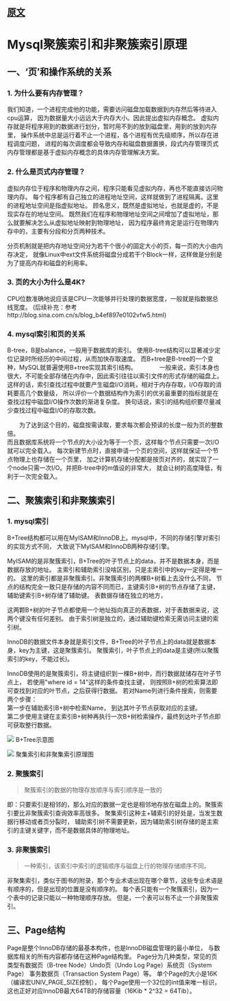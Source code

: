 
## [原文](https://blog.csdn.net/lisuyibmd/article/details/53004848)

# Mysql聚簇索引和非聚簇索引原理

## 一、‘页’和操作系统的关系
### 1. 为什么要有内存管理？   
我们知道，一个进程完成他的功能，需要访问磁盘加载数据到内存然后等待进入cpu运算，
因为数据量大小远远大于内存大小。因此提出虚拟内存概念。
虚拟内存就是将程序用到的数据进行划分，暂时用不到的放到磁盘里，用到的放到内存里，
操作系统中总是运行着不止一个进程，各个进程有优先级顺序，所以存在进程调度问题，
进程的每次调度都会导致内存和磁盘数据置换，段式内存管理页式内存管理都是基于虚拟内存概念的具体内存管理解决方案。

### 2. 什么是页式内存管理？   
虚拟内存位于程序和物理内存之间，程序只能看见虚拟内存，再也不能直接访问物理内存。
每个程序都有自己独立的进程地址空间，这样就做到了进程隔离。这里的进程地址空间是指虚拟地址。
顾名思义，既然是虚拟地址，也就是虚的，不是现实存在的地址空间。
既然我们在程序和物理地址空间之间增加了虚拟地址，那么就要解决怎么从虚拟地址映射到物理地址，
因为程序最终肯定是运行在物理内存中的，主要有分段和分页两种技术。

分页机制就是把内存地址空间分为若干个很小的固定大小的页，每一页的大小由内存决定，
就像Linux中ext文件系统将磁盘分成若干个Block一样，这样做是分别是为了提高内存和磁盘的利用率。

### 3. 页的大小为什么是4K?   
CPU位数准确地说应该是CPU一次能够并行处理的数据宽度，一般就是指数据总线宽度。
(后续补充：参考http://blog.sina.com.cn/s/blog_b4ef897e0102vfw5.html)

### 4. mysql索引和页的关系      
B-tree，B是balance，一般用于数据库的索引。
使用B-tree结构可以显著减少定位记录时所经历的中间过程，从而加快存取速度。
而B+tree是B-tree的一个变种，MySQL就普遍使用B+tree实现其索引结构。　　
　　一般来说，索引本身也很大，不可能全部存储在内存中，因此索引往往以索引文件的形式存储的磁盘上。
这样的话，索引查找过程中就要产生磁盘I/O消耗，相对于内存存取，I/O存取的消耗要高几个数量级，
所以评价一个数据结构作为索引的优劣最重要的指标就是在查找过程中磁盘I/O操作次数的渐进复杂度。
换句话说，索引的结构组织要尽量减少查找过程中磁盘I/O的存取次数。

　　为了达到这个目的，磁盘按需读取，要求每次都会预读的长度一般为页的整数倍。   
而且数据库系统将一个节点的大小设为等于一个页，这样每个节点只需要一次I/O就可以完全载入。
每次新建节点时，直接申请一个页的空间，这样就保证一个节点物理上也存储在一个页里，
加之计算机存储分配都是按页对齐的，就实现了一个node只需一次I/O。并把B-tree中的m值设的非常大，
就会让树的高度降低，有利于一次完全载入。

## 二、聚簇索引和非聚簇索引

### 1. mysql索引
B+Tree结构都可以用在MyISAM和InnoDB上。mysql中，不同的存储引擎对索引的实现方式不同，
大致说下MyISAM和InnoDB两种存储引擎。

MyISAM的是非聚簇索引，B+Tree的叶子节点上的data，并不是数据本身，而是数据存放的地址。
主索引和辅助索引没啥区别，只是主索引中的key一定得是唯一的。
这里的索引都是非聚簇索引。非聚簇索引的两棵B+树看上去没什么不同，
节点的结构完全一致只是存储的内容不同而已，主键索引B+树的节点存储了主键，辅助键索引B+树存储了辅助键。
表数据存储在独立的地方，

这两颗B+树的叶子节点都使用一个地址指向真正的表数据，对于表数据来说，这两个键没有任何差别。
由于索引树是独立的，通过辅助键检索无需访问主键的索引树。

InnoDB的数据文件本身就是索引文件，B+Tree的叶子节点上的data就是数据本身，key为主键，这是聚簇索引。
聚簇索引，叶子节点上的data是主键(所以聚簇索引的key，不能过长)。

InnoDB使用的是聚簇索引，将主键组织到一棵B+树中，而行数据就储存在叶子节点上，
若使用"where id = 14"这样的条件查找主键，
则按照B+树的检索算法即可查找到对应的叶节点，之后获得行数据。
若对Name列进行条件搜索，则需要两个步骤：  
第一步在辅助索引B+树中检索Name，
到达其叶子节点获取对应的主键。  
第二步使用主键在主索引B+树种再执行一次B+树检索操作，最终到达叶子节点即可获取整行数据。

![](../images/mysql/b_tree_index_1.png)
 B+Tree示意图

![](../images/mysql/b_tree_index_2.png)
聚集索引和非聚集索引原理图

### 2. 聚簇索引

> 聚簇索引的数据的物理存放顺序与索引顺序是一致的

即：只要索引是相邻的，那么对应的数据一定也是相邻地存放在磁盘上的。聚簇索引要比非聚簇索引查询效率高很多。
聚集索引这种主+辅索引的好处是，当发生数据行移动或者页分裂时，
辅助索引树不需要更新，因为辅助索引树存储的是主索引的主键关键字，而不是数据具体的物理地址。

### 3. 非聚簇索引

> 一种索引，该索引中索引的逻辑顺序与磁盘上行的物理存储顺序不同。

非聚集索引，类似于图书的附录，那个专业术语出现在哪个章节，这些专业术语是有顺序的，但是出现的位置是没有顺序的。
每个表只能有一个聚簇索引，因为一个表中的记录只能以一种物理顺序存放。
但是，一个表可以有不止一个非聚簇索引。



## 三、Page结构

Page是整个InnoDB存储的最基本构件，也是InnoDB磁盘管理的最小单位，
与数据库相关的所有内容都存储在这种Page结构里。
Page分为几种类型，常见的页类型有数据页（B-tree Node）Undo页（Undo Log Page）系统页（System Page） 
事务数据页（Transaction System Page）等。
单个Page的大小是16K（编译宏UNIV_PAGE_SIZE控制），
每个Page使用一个32位的int值来唯一标识，这也正好对应InnoDB最大64TB的存储容量（16Kib * 2^32 = 64Tib）。
 

